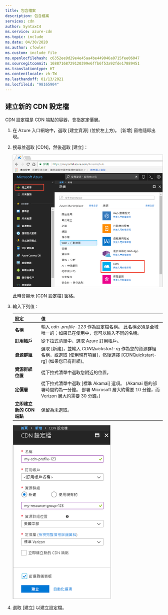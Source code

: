 ```yaml
---
title: 包含檔案
description: 包含檔案
services: cdn
author: SyntaxC4
ms.service: azure-cdn
ms.topic: include
ms.date: 04/30/2020
ms.author: cfowler
ms.custom: include file
ms.openlocfilehash: c6352ee9d29e4e45aa4be449046a0715fee06047
ms.sourcegitcommit: 16887168729120399e6ffb6f53a92fde17889451
ms.translationtype: HT
ms.contentlocale: zh-TW
ms.lasthandoff: 01/13/2021
ms.locfileid: "98165904"
---
```

## <a name="create-a-new-cdn-profile"></a>建立新的 CDN 設定檔

CDN 設定檔是 CDN 端點的容器，會指定定價層。

1. 在 Azure 入口網站中，選取 [建立資源] (位於左上方)。 [新增] 窗格隨即出現。
   
1. 搜尋並選取 [CDN]，然後選取 [建立]：
   
    ![選取 CDN 資源](./media/cdn-create-profile/cdn-new-resource.png)

    此時會顯示 [CDN 設定檔] 窗格。

1. 輸入下列值：
   
    | 設定  | 值 |
    | -------- | ----- |
    | **名稱** | 輸入 *cdn-profile-123* 作為設定檔名稱。 此名稱必須是全域唯一的；如果已在使用中，您可以輸入不同的名稱。 |
    | **訂用帳戶** | 從下拉式清單中，選取 Azure 訂用帳戶。 |
    | **資源群組** | 選取 [新建]，並輸入 *CDNQuickstart-rg* 作為您的資源群組名稱，或選取 [使用現有項目]，然後選擇 [CDNQuickstart-rg] (如果您已有群組)。 | 
    | **資源群組位置** | 從下拉式清單中選取您附近的位置。 |
    | **定價層** | 從下拉式清單中選取 [標準 Akamai] 選項。 (Akamai 層的部署時間約為一分鐘。 部署 Microsoft 層大約需要 10 分鐘，而 Verizon 層大約需要 30 分鐘。) |
    | **立即建立新的 CDN 端點** | 保留為未選取。 |  
   
    ![新增 CDN 設定檔](./media/cdn-create-profile/cdn-new-profile.png)

1. 選取 [建立] 以建立設定檔。

